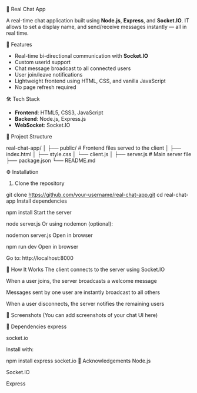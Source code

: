  💬 Real Chat App

A real-time chat application built using **Node.js**, **Express**, and **Socket.IO**. IT allows to set a display name, and send/receive messages instantly — all in real time.

🚀 Features

- Real-time bi-directional communication with **Socket.IO**
- Custom userid support
- Chat message broadcast to all connected users
- User join/leave notifications
- Lightweight frontend using HTML, CSS, and vanilla JavaScript
- No page refresh required

 🛠️ Tech Stack

- **Frontend**: HTML5, CSS3, JavaScript
- **Backend**: Node.js, Express.js
- **WebSocket**: Socket.IO

 📁 Project Structure

real-chat-app/
│
├── public/ # Frontend files served to the client
│ ├── index.html
│ ├── style.css
│ └── client.js
│
├── server.js # Main server file
├── package.json
└── README.md


⚙️ Installation

1. Clone the repository

git clone https://github.com/your-username/real-chat-app.git
cd real-chat-app
Install dependencies

npm install
Start the server

node server.js
Or using nodemon (optional):

nodemon server.js
Open in browser
 
npm run dev
Open in browser

Go to: http://localhost:8000

🧠 How It Works
The client connects to the server using Socket.IO

When a user joins, the server broadcasts a welcome message

Messages sent by one user are instantly broadcast to all others

When a user disconnects, the server notifies the remaining users

📸 Screenshots
(You can add screenshots of your chat UI here)

🧩 Dependencies
express

socket.io

Install with:

npm install express socket.io
🙌 Acknowledgements
Node.js

Socket.IO

Express
